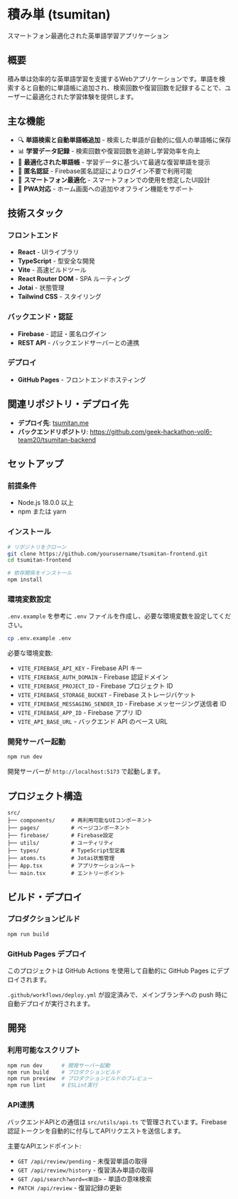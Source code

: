 # 積み単 (tsumitan)

スマートフォン最適化された英単語学習アプリケーション

## 概要

積み単は効率的な英単語学習を支援するWebアプリケーションです。単語を検索すると自動的に単語帳に追加され、検索回数や復習回数を記録することで、ユーザーに最適化された学習体験を提供します。

## 主な機能

- 🔍 **単語検索と自動単語帳追加** - 検索した単語が自動的に個人の単語帳に保存
- 📊 **学習データ記録** - 検索回数や復習回数を追跡し学習効率を向上
- 🎯 **最適化された単語帳** - 学習データに基づいて最適な復習単語を提示
- 👤 **匿名認証** - Firebase匿名認証によりログイン不要で利用可能
- 📱 **スマートフォン最適化** - スマートフォンでの使用を想定したUI設計
- 🔧 **PWA対応** - ホーム画面への追加やオフライン機能をサポート

## 技術スタック

### フロントエンド
- **React** - UIライブラリ
- **TypeScript** - 型安全な開発
- **Vite** - 高速ビルドツール
- **React Router DOM** - SPA ルーティング
- **Jotai** - 状態管理
- **Tailwind CSS** - スタイリング

### バックエンド・認証
- **Firebase** - 認証・匿名ログイン
- **REST API** - バックエンドサーバーとの連携

### デプロイ
- **GitHub Pages** - フロントエンドホスティング

## 関連リポジトリ・デプロイ先

- **デプロイ先**: [tsumitan.me](https://tsumitan.me)
- **バックエンドリポジトリ**: https://github.com/geek-hackathon-vol6-team20/tsumitan-backend

## セットアップ

### 前提条件
- Node.js 18.0.0 以上
- npm または yarn

### インストール

```bash
# リポジトリをクローン
git clone https://github.com/yourusername/tsumitan-frontend.git
cd tsumitan-frontend

# 依存関係をインストール
npm install
```

### 環境変数設定

`.env.example` を参考に `.env` ファイルを作成し、必要な環境変数を設定してください。

```bash
cp .env.example .env
```

必要な環境変数:
- `VITE_FIREBASE_API_KEY` - Firebase API キー
- `VITE_FIREBASE_AUTH_DOMAIN` - Firebase 認証ドメイン
- `VITE_FIREBASE_PROJECT_ID` - Firebase プロジェクト ID
- `VITE_FIREBASE_STORAGE_BUCKET` - Firebase ストレージバケット
- `VITE_FIREBASE_MESSAGING_SENDER_ID` - Firebase メッセージング送信者 ID
- `VITE_FIREBASE_APP_ID` - Firebase アプリ ID
- `VITE_API_BASE_URL` - バックエンド API のベース URL

### 開発サーバー起動

```bash
npm run dev
```

開発サーバーが `http://localhost:5173` で起動します。

## プロジェクト構造

```
src/
├── components/     # 再利用可能なUIコンポーネント
├── pages/          # ページコンポーネント
├── firebase/       # Firebase設定
├── utils/          # ユーティリティ
├── types/          # TypeScript型定義
├── atoms.ts        # Jotai状態管理
├── App.tsx         # アプリケーションルート
└── main.tsx        # エントリーポイント
```

## ビルド・デプロイ

### プロダクションビルド

```bash
npm run build
```

### GitHub Pages デプロイ

このプロジェクトは GitHub Actions を使用して自動的に GitHub Pages にデプロイされます。

`.github/workflows/deploy.yml` が設定済みで、メインブランチへの push 時に自動デプロイが実行されます。

## 開発

### 利用可能なスクリプト

```bash
npm run dev      # 開発サーバー起動
npm run build    # プロダクションビルド
npm run preview  # プロダクションビルドのプレビュー
npm run lint     # ESLint実行
```

### API連携

バックエンドAPIとの通信は `src/utils/api.ts` で管理されています。Firebase認証トークンを自動的に付与してAPIリクエストを送信します。

主要なAPIエンドポイント:
- `GET /api/review/pending` - 未復習単語の取得
- `GET /api/review/history` - 復習済み単語の取得
- `GET /api/search?word=<単語>` - 単語の意味検索
- `PATCH /api/review` - 復習記録の更新
